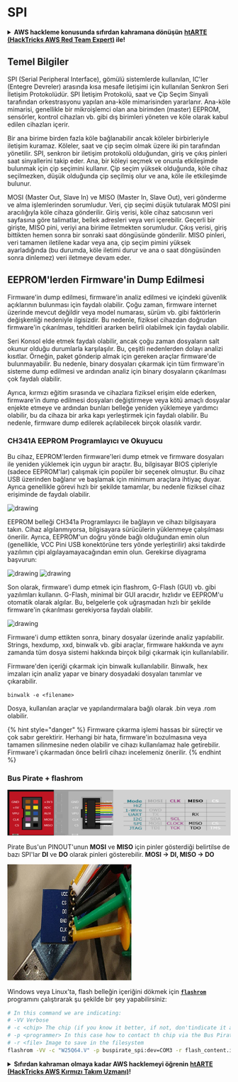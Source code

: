# SPI

<details>

<summary><strong>AWS hackleme konusunda sıfırdan kahramana dönüşün</strong> <a href="https://training.hacktricks.xyz/courses/arte"><strong>htARTE (HackTricks AWS Red Team Expert)</strong></a><strong> ile!</strong></summary>

HackTricks'ı desteklemenin diğer yolları:

* **Şirketinizi HackTricks'te reklamını görmek istiyorsanız** veya **HackTricks'i PDF olarak indirmek istiyorsanız** [**ABONELİK PLANLARI**]'na(https://github.com/sponsors/carlospolop) göz atın!
* [**Resmi PEASS & HackTricks ürünlerini**](https://peass.creator-spring.com) edinin
* [**PEASS Ailesi'ni**](https://opensea.io/collection/the-peass-family) keşfedin, özel [**NFT'lerimiz**](https://opensea.io/collection/the-peass-family) koleksiyonumuz
* **Katılın** 💬 [**Discord grubuna**](https://discord.gg/hRep4RUj7f) veya [**telegram grubuna**](https://t.me/peass) veya bizi **Twitter** 🐦 [**@carlospolopm**](https://twitter.com/hacktricks\_live)** takip edin.**
* **Hacking püf noktalarınızı paylaşarak PR göndererek** [**HackTricks**](https://github.com/carlospolop/hacktricks) ve [**HackTricks Cloud**](https://github.com/carlospolop/hacktricks-cloud) github depolarına katkıda bulunun.

</details>

## Temel Bilgiler

SPI (Serial Peripheral Interface), gömülü sistemlerde kullanılan, IC'ler (Entegre Devreler) arasında kısa mesafe iletişimi için kullanılan Senkron Seri İletişim Protokolüdür. SPI İletişim Protokolü, saat ve Çip Seçim Sinyali tarafından orkestrasyonu yapılan ana-köle mimarisinden yararlanır. Ana-köle mimarisi, genellikle bir mikroişlemci olan ana birimden (master) EEPROM, sensörler, kontrol cihazları vb. gibi dış birimleri yöneten ve köle olarak kabul edilen cihazları içerir.

Bir ana birime birden fazla köle bağlanabilir ancak köleler birbirleriyle iletişim kuramaz. Köleler, saat ve çip seçim olmak üzere iki pin tarafından yönetilir. SPI, senkron bir iletişim protokolü olduğundan, giriş ve çıkış pinleri saat sinyallerini takip eder. Ana, bir köleyi seçmek ve onunla etkileşimde bulunmak için çip seçimini kullanır. Çip seçim yüksek olduğunda, köle cihaz seçilmezken, düşük olduğunda çip seçilmiş olur ve ana, köle ile etkileşimde bulunur.

MOSI (Master Out, Slave In) ve MISO (Master In, Slave Out), veri gönderme ve alma işlemlerinden sorumludur. Veri, çip seçimi düşük tutularak MOSI pini aracılığıyla köle cihaza gönderilir. Giriş verisi, köle cihaz satıcısının veri sayfasına göre talimatlar, bellek adresleri veya veri içerebilir. Geçerli bir girişte, MISO pini, veriyi ana birime iletmekten sorumludur. Çıkış verisi, giriş bittikten hemen sonra bir sonraki saat döngüsünde gönderilir. MISO pinleri, veri tamamen iletilene kadar veya ana, çip seçim pimini yüksek ayarladığında (bu durumda, köle iletimi durur ve ana o saat döngüsünden sonra dinlemez) veri iletmeye devam eder.

## EEPROM'lerden Firmware'in Dump Edilmesi

Firmware'in dump edilmesi, firmware'in analiz edilmesi ve içindeki güvenlik açıklarının bulunması için faydalı olabilir. Çoğu zaman, firmware internet üzerinde mevcut değildir veya model numarası, sürüm vb. gibi faktörlerin değişkenliği nedeniyle ilgisizdir. Bu nedenle, fiziksel cihazdan doğrudan firmware'in çıkarılması, tehditleri ararken belirli olabilmek için faydalı olabilir.

Seri Konsol elde etmek faydalı olabilir, ancak çoğu zaman dosyaların salt okunur olduğu durumlarla karşılaşılır. Bu, çeşitli nedenlerden dolayı analizi kısıtlar. Örneğin, paket gönderip almak için gereken araçlar firmware'de bulunmayabilir. Bu nedenle, binary dosyaları çıkarmak için tüm firmware'in sisteme dump edilmesi ve ardından analiz için binary dosyaların çıkarılması çok faydalı olabilir.

Ayrıca, kırmızı eğitim sırasında ve cihazlara fiziksel erişim elde ederken, firmware'in dump edilmesi dosyaları değiştirmeye veya kötü amaçlı dosyalar enjekte etmeye ve ardından bunları belleğe yeniden yüklemeye yardımcı olabilir, bu da cihaza bir arka kapı yerleştirmek için faydalı olabilir. Bu nedenle, firmware dump edilerek açılabilecek birçok olasılık vardır.

### CH341A EEPROM Programlayıcı ve Okuyucu

Bu cihaz, EEPROM'lerden firmware'leri dump etmek ve firmware dosyaları ile yeniden yüklemek için uygun bir araçtır. Bu, bilgisayar BIOS çipleriyle (sadece EEPROM'lar) çalışmak için popüler bir seçenek olmuştur. Bu cihaz USB üzerinden bağlanır ve başlamak için minimum araçlara ihtiyaç duyar. Ayrıca genellikle görevi hızlı bir şekilde tamamlar, bu nedenle fiziksel cihaz erişiminde de faydalı olabilir.

![drawing](../../.gitbook/assets/board\_image\_ch341a.jpg)

EEPROM belleği CH341a Programlayıcı ile bağlayın ve cihazı bilgisayara takın. Cihaz algılanmıyorsa, bilgisayara sürücülerin yüklenmeye çalışılması önerilir. Ayrıca, EEPROM'un doğru yönde bağlı olduğundan emin olun (genellikle, VCC Pini USB konektörüne ters yönde yerleştirilir) aksi takdirde yazılımın çipi algılayamayacağından emin olun. Gerekirse diyagrama başvurun:

![drawing](../../.gitbook/assets/connect\_wires\_ch341a.jpg) ![drawing](../../.gitbook/assets/eeprom\_plugged\_ch341a.jpg)

Son olarak, firmware'i dump etmek için flashrom, G-Flash (GUI) vb. gibi yazılımları kullanın. G-Flash, minimal bir GUI aracıdır, hızlıdır ve EEPROM'u otomatik olarak algılar. Bu, belgelerle çok uğraşmadan hızlı bir şekilde firmware'in çıkarılması gerekiyorsa faydalı olabilir.

![drawing](../../.gitbook/assets/connected\_status\_ch341a.jpg)

Firmware'i dump ettikten sonra, binary dosyalar üzerinde analiz yapılabilir. Strings, hexdump, xxd, binwalk vb. gibi araçlar, firmware hakkında ve aynı zamanda tüm dosya sistemi hakkında birçok bilgi çıkarmak için kullanılabilir.

Firmware'den içeriği çıkarmak için binwalk kullanılabilir. Binwalk, hex imzaları için analiz yapar ve binary dosyadaki dosyaları tanımlar ve çıkarabilir.
```
binwalk -e <filename>
```
Dosya, kullanılan araçlar ve yapılandırmalara bağlı olarak .bin veya .rom olabilir.

{% hint style="danger" %}
Firmware çıkarma işlemi hassas bir süreçtir ve çok sabır gerektirir. Herhangi bir hata, firmware'in bozulmasına veya tamamen silinmesine neden olabilir ve cihazı kullanılamaz hale getirebilir. Firmware'i çıkarmadan önce belirli cihazı incelemeniz önerilir.
{% endhint %}

### Bus Pirate + flashrom

![](<../../.gitbook/assets/image (910).png>)

Pirate Bus'un PINOUT'unun **MOSI** ve **MISO** için pinler gösterdiği belirtilse de bazı SPI'lar **DI** ve **DO** olarak pinleri gösterebilir. **MOSI -> DI, MISO -> DO**

![](<../../.gitbook/assets/image (360).png>)

Windows veya Linux'ta, flash belleğin içeriğini dökmek için [**`flashrom`**](https://www.flashrom.org/Flashrom) programını çalıştırarak şu şekilde bir şey yapabilirsiniz:
```bash
# In this command we are indicating:
# -VV Verbose
# -c <chip> The chip (if you know it better, if not, don'tindicate it and the program might be able to find it)
# -p <programmer> In this case how to contact th chip via the Bus Pirate
# -r <file> Image to save in the filesystem
flashrom -VV -c "W25Q64.V" -p buspirate_spi:dev=COM3 -r flash_content.img
```
<details>

<summary><strong>Sıfırdan kahraman olmaya kadar AWS hacklemeyi öğrenin</strong> <a href="https://training.hacktricks.xyz/courses/arte"><strong>htARTE (HackTricks AWS Kırmızı Takım Uzmanı)</strong></a><strong>!</strong></summary>

HackTricks'ı desteklemenin diğer yolları:

* **Şirketinizi HackTricks'te reklamını görmek istiyorsanız** veya **HackTricks'i PDF olarak indirmek istiyorsanız** [**ABONELİK PLANLARI**](https://github.com/sponsors/carlospolop)'na göz atın!
* [**Resmi PEASS & HackTricks ürünlerini alın**](https://peass.creator-spring.com)
* [**PEASS Ailesi'ni**](https://opensea.io/collection/the-peass-family) keşfedin, özel [**NFT'lerimiz**](https://opensea.io/collection/the-peass-family) koleksiyonumuz
* **Katılın** 💬 [**Discord grubuna**](https://discord.gg/hRep4RUj7f) veya [**telegram grubuna**](https://t.me/peass) veya bizi **Twitter** 🐦 [**@carlospolopm**](https://twitter.com/hacktricks\_live)** takip edin.**
* **Hacking püf noktalarınızı paylaşarak PR göndererek HackTricks** [**HackTricks**](https://github.com/carlospolop/hacktricks) ve [**HackTricks Cloud**](https://github.com/carlospolop/hacktricks-cloud) github depolarına.

</details>
